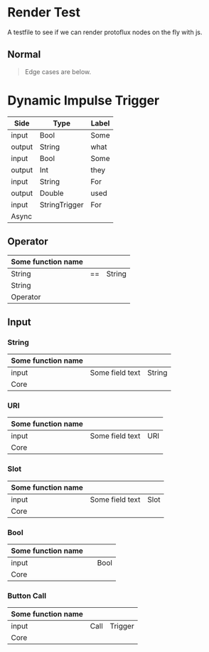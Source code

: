 # Render Test

A testfile to see if we can render protoflux nodes on the fly with js.

## Normal

> Edge cases are below.

# Dynamic Impulse Trigger

<!-- ProtofluxNode:start -->

| Side   | Type          | Label |
| ------ | ------------- | ----- |
| input  | Bool          | Some  |
| output | String        | what  |
| input  | Bool          | Some  |
| output | Int           | they  |
| input  | String        | For   |
| output | Double        | used  |
| input  | StringTrigger | For   |
| Async  |               |       |

<!-- ProtofluxNode:end -->

## Operator

| Some function name |     |        |
| ------------------ | --- | ------ |
| String             | ==  | String |
| String             |     |        |
| Operator           |     |        |

## Input

### String

| Some function name |                 |        |
| ------------------ | --------------- | ------ |
| input              | Some field text | String |
| Core               |                 |        |

### URI

| Some function name |                 |     |
| ------------------ | --------------- | --- |
| input              | Some field text | URI |
| Core               |                 |     |

### Slot

| Some function name |                 |      |
| ------------------ | --------------- | ---- |
| input              | Some field text | Slot |
| Core               |                 |      |

### Bool

| Some function name |     |      |
| ------------------ | --- | ---- |
| input              |     | Bool |
| Core               |     |      |

### Button Call

| Some function name |      |         |
| ------------------ | ---- | ------- |
| input              | Call | Trigger |
| Core               |      |         |
